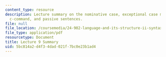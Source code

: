 ```yaml
---
content_type: resource
description: Lecture summary on the nominative case, exceptional case marking, minimal
  c-command, and passive sentences.
file: null
file_location: /coursemedia/24-902-language-and-its-structure-ii-syntax-fall-2003/5bc814a2d4f34dad021f7bc0e23b1ad4_ln9Oct_15_sum.pdf
file_type: application/pdf
resourcetype: Document
title: Lecture 9 Summary
uid: 5bc814a2-d4f3-4dad-021f-7bc0e23b1ad4
---
```

